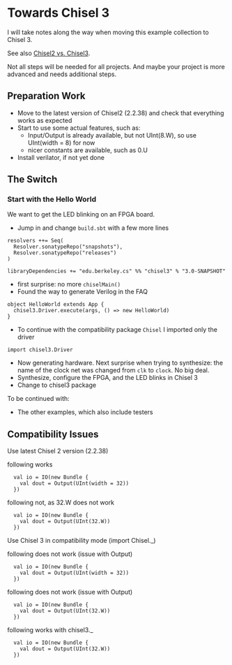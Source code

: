 # Towards Chisel 3

I will take notes along the way when moving this example collection
to Chisel 3.

See also [Chisel2 vs. Chisel3](https://github.com/freechipsproject/chisel3/wiki/Chisel3-vs-Chisel2).

Not all steps will be needed for all projects. And maybe your project is
more advanced and needs additional steps.

## Preparation Work

 * Move to the latest version of Chisel2 (2.2.38) and check that everything works as expected
 * Start to use some actual features, such as:
   * Input/Output is already available, but not UInt(8.W), so use UInt(width = 8) for now
   * nicer constants are available, such as 0.U
 * Install verilator, if not yet done

## The Switch

### Start with the Hello World

We want to get the LED blinking on an FPGA board.

 * Jump in and change `build.sbt` with a few more lines

```
resolvers ++= Seq(
  Resolver.sonatypeRepo("snapshots"),
  Resolver.sonatypeRepo("releases")
)

libraryDependencies += "edu.berkeley.cs" %% "chisel3" % "3.0-SNAPSHOT"
```

 * first surprise: no more `chiselMain()`
 * Found the way to generate Verilog in the FAQ
```
object HelloWorld extends App {
  chisel3.Driver.execute(args, () => new HelloWorld)
}
```
 * To continue with the compatibility package `Chisel` I imported only the driver
```
import chisel3.Driver
```
 * Now generating hardware. Next surprise when trying to synthesize: the
name of the clock net was changed from `clk` to `clock`. No big deal.
 * Synthesize, configure the FPGA, and the LED blinks in Chisel 3
 * Change to chisel3 package

To be continued with:
 * The other examples, which also include testers

## Compatibility Issues

Use latest Chisel 2 version (2.2.38)

following works
```
  val io = IO(new Bundle {
    val dout = Output(UInt(width = 32))
  })
```
following not, as 32.W does not work
```
  val io = IO(new Bundle {
    val dout = Output(UInt(32.W))
  })
```

Use Chisel 3 in compatibility mode (import Chisel._)

following does not work (issue with Output)
```
  val io = IO(new Bundle {
    val dout = Output(UInt(width = 32))
  })
```

following does not work (issue with Output)
```
  val io = IO(new Bundle {
    val dout = Output(UInt(32.W))
  })
```

following works with chisel3._
```
  val io = IO(new Bundle {
    val dout = Output(UInt(32.W))
  })
```

